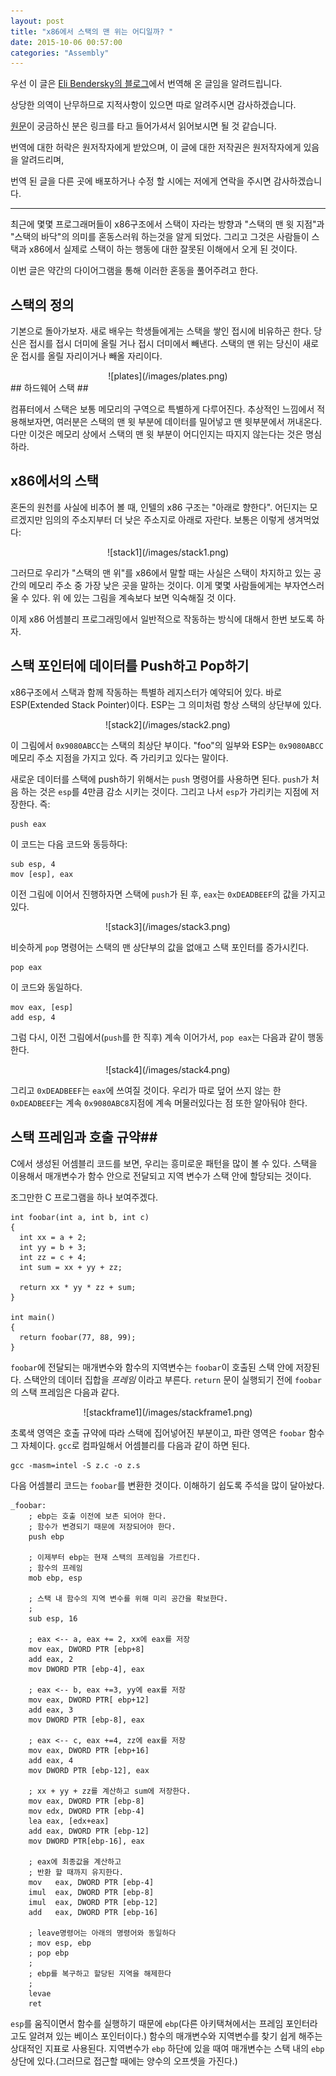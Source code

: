 ```yaml
---
layout: post
title: "x86에서 스택의 맨 위는 어디일까? "
date: 2015-10-06 00:57:00
categories: "Assembly"
---
```

우선 이 글은 [Eli Bendersky의 블로그](http://eli.thegreenplace.net/)에서 번역해 온 글임을 알려드립니다.

상당한 의역이 난무하므로 지적사항이 있으면 따로 알려주시면 감사하겠습니다.

[원문](http://eli.thegreenplace.net/2011/02/04/where-the-top-of-the-stack-is-on-x86)이 궁금하신 분은 링크를 타고 들어가셔서 읽어보시면 될 것 같습니다.

번역에 대한 허락은 원저작자에게 받았으며, 이 글에 대한 저작권은 원저작자에게 있음을 알려드리며,

번역 된 글을 다른 곳에 배포하거나 수정 할 시에는 저에게 연락을 주시면 감사하겠습니다.

-----------------------------------

최근에 몇몇 프로그래머들이 x86구조에서 스택이 자라는 방향과 "스택의 맨 윗 지점"과 "스택의 바닥"의 의미를 혼동스러워 하는것을 알게 되었다. 그리고 그것은 사람들이 스택과 x86에서 실제로 스택이 하는 행동에 대한 잘못된 이해에서 오게 된 것이다.

이번 글은 약간의 다이어그램을 통해 이러한 혼동을 풀어주려고 한다.

## 스택의 정의 ##

기본으로 돌아가보자. 새로 배우는 학생들에게는 스택을 쌓인 접시에 비유하곤 한다. 당신은 접시를 접시 더미에 올릴 거나 접시 더미에서 빼낸다. 스택의 맨 위는 당신이 새로운 접시를 올릴 자리이거나 빼올 자리이다.

<center>![plates](/images/plates.png)</center>
## 하드웨어 스택 ##

컴퓨터에서 스택은 보통 메모리의 구역으로 특별하게 다루어진다. 추상적인 느낌에서 적용해보자면, 여러분은 스택의 맨 윗 부분에 데이터를 밀어넣고 맨 윗부분에서 꺼내온다. 다만 이것은 메모리 상에서 스택의 맨 윗 부분이 어디인지는 따지지 않는다는 것은 명심하라.

## x86에서의 스택 ##

혼돈의 원천를 사실에 비추어 볼 때, 인텔의 x86 구조는 "아래로 향한다". 어딘지는 모르겠지만 임의의 주소지부터 더 낮은 주소지로 아래로 자란다.
보통은 이렇게 생겨먹었다:

<center>![stack1](/images/stack1.png)</center>

그러므로 우리가 "스택의 맨 위"를 x86에서 말할 때는 사실은 스택이 차지하고 있는 공간의 메모리 주소 중 가장 낮은 곳을 말하는 것이다.
이게 몇몇 사람들에게는 부자연스러울 수 있다. 위 에 있는 그림을 계속보다 보면 익숙해질 것 이다.

이제 x86 어셈블리 프로그래밍에서 일반적으로 작동하는 방식에 대해서 한번 보도록 하자.

## 스택 포인터에 데이터를 Push하고 Pop하기 ##

x86구조에서 스택과 함께 작동하는 특별하 레지스터가 예약되어 있다. 바로 ESP(Extended Stack Pointer)이다. ESP는 그 의미처럼 항상 스택의 상단부에 있다.

<center>![stack2](/images/stack2.png)</center>

이 그림에서 `0x9080ABCC`는 스택의 최상단 부이다. "foo"의 일부와 ESP는 `0x9080ABCC` 메모리 주소 지점을 가지고 있다. 즉 가리키고 있다는 말이다.

새로운 데이터를 스택에 push하기 위해서는 `push` 명령어를 사용하면 된다. `push`가 처음 하는 것은  `esp`를 4만큼 감소 시키는 것이다. 그리고 나서 `esp`가 가리키는 지점에 저장한다. 즉:

```
push eax
```

이 코드는 다음 코드와 동등하다:

```
sub esp, 4
mov [esp], eax
```

이전 그림에 이어서 진행하자면 스택에 `push`가 된 후, `eax`는 `0xDEADBEEF`의 값을 가지고 있다.

<center> ![stack3](/images/stack3.png) </center>

비슷하게  `pop` 명령어는 스택의 맨 상단부의 값을 없애고 스택 포인터를 증가시킨다.
```
pop eax
```

이 코드와 동일하다.

```
mov eax, [esp]
add esp, 4
```

그럼 다시, 이전 그림에서(`push`를 한 직후) 계속 이어가서, `pop eax`는 다음과 같이 행동한다.

<center>![stack4](/images/stack4.png)</center>

그리고 `0xDEADBEEF`는 `eax`에 쓰여질 것이다. 우리가 따로 덮어 쓰지 않는 한 `0xDEADBEEF`는 계속 `0x9080ABC8`지점에 계속 머물러있다는 점 또한 알아둬야 한다.

## 스택 프레임과 호출 규약##

C에서 생성된 어셈블리 코드를 보면, 우리는 흥미로운 패턴을 많이 볼 수 있다. 스택을 이용해서 매개변수가 함수 안으로 전달되고 지역 변수가 스택 안에 할당되는 것이다.

조그만한 C 프로그램을 하나 보여주겠다.

```
int foobar(int a, int b, int c)
{
  int xx = a + 2;
  int yy = b + 3;
  int zz = c + 4;
  int sum = xx + yy + zz;

  return xx * yy * zz + sum;
}

int main()
{
  return foobar(77, 88, 99);
}

```
`foobar`에 전달되는 매개변수와 함수의 지역변수는 `foobar`이 호출된 스택 안에 저장된다. 스택안의 데이터 집합을 *프레임* 이라고 부른다. `return` 문이 실행되기 전에 `foobar`의 스택 프레임은 다음과 같다.

<center>![stackframe1](/images/stackframe1.png)</center>

초록색 영역은 호출 규약에 따라 스택에 집어넣어진 부분이고, 파란 영역은 `foobar` 함수 그 자체이다. `gcc`로 컴파일해서 어셈블리를 다음과 같이 하면 된다.

```
gcc -masm=intel -S z.c -o z.s
```
다음 어셈블리 코드는 `foobar`를 변환한 것이다. 이해하기 쉽도록 주석을 많이 달아놨다.

```
_foobar:
    ; ebp는 호출 이전에 보존 되어야 한다.
    ; 함수가 변경되기 때문에 저장되어야 한다.
    push ebp

    ; 이제부터 ebp는 현재 스택의 프레임을 가르킨다.
    ; 함수의 프레임
    mob ebp, esp

    ; 스택 내 함수의 지역 변수를 위해 미리 공간을 확보한다.
    ;
    sub esp, 16

    ; eax <-- a, eax += 2, xx에 eax를 저장
    mov eax, DWORD PTR [ebp+8]
    add eax, 2
    mov DWORD PTR [ebp-4], eax

    ; eax <-- b, eax +=3, yy에 eax를 저장
    mov eax, DWORD PTR[ ebp+12]
    add eax, 3
    mov DWORD PTR [ebp-8], eax

    ; eax <-- c, eax +=4, zz에 eax를 저장
    mov eax, DWORD PTR [ebp+16]
    add eax, 4
    mov DWORD PTR [ebp-12], eax

    ; xx + yy + zz를 계산하고 sum에 저장한다.
    mov eax, DWORD PTR [ebp-8]
    mov edx, DWORD PTR [ebp-4]
    lea eax, [edx+eax]
    add eax, DWORD PTR [ebp-12]
    mov DWORD PTR[ebp-16], eax

    ; eax에 최종값을 계산하고
    ; 반환 할 때까지 유지한다.
    mov   eax, DWORD PTR [ebp-4]
    imul  eax, DWORD PTR [ebp-8]
    imul  eax, DWORD PTR [ebp-12]
    add   eax, DWORD PTR [ebp-16]

    ; leave명령어는 아래의 명령어와 동일하다
    ; mov esp, ebp
    ; pop ebp
    ;
    ; ebp를 복구하고 할당된 지역을 해제한다
    ;
    levae
    ret
```

`esp`를 움직이면서 함수를 실행하기 때문에 `ebp`(다른 아키택쳐에서는 프레임 포인터라고도 알려져 있는 베이스 포인터이다.) 함수의 매개변수와 지역변수를 찾기 쉽게 해주는 상대적인 지표로 사용된다. 지역변수가 `ebp` 하단에 있을 때여 매개변수는 스택 내의 `ebp` 상단에 있다.(그러므로 접근할 때에는 양수의 오프셋을 가진다.)
